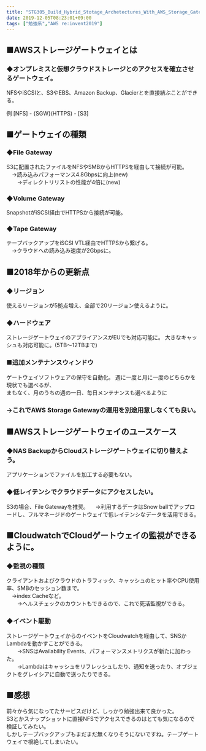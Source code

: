 ```yaml
---
title: "STG305_Build_Hybrid_Stotage_Archetectures_With_AWS_Storage_Gateway"
date: 2019-12-05T08:23:01+09:00
tags: ["勉強系","AWS re:invent2019"]
---
```


## ■AWSストレージゲートウェイとは
### ◆オンプレミスと仮想クラウドストレージとのアクセスを確立させるゲートウェイ。

NFSやiSCSIと、S3やEBS、Amazon Backup、Glacierとを直接結ぶことができる。

例
[NFS] -  {SGW}(HTTPS) - [S3]

## ■ゲートウェイの種類
### ◆File Gateway
S3に配置されたファイルをNFSやSMBからHTTPSを経由して接続が可能。  
　→読み込みパフォーマンス4.8Gbpsに向上(new)  
　　→ディレクトリリストの性能が4倍に(new)

### ◆Volume Gateway
SnapshotがiSCSI経由でHTTPSから接続が可能。  

### ◆Tape Gateway
テープバックアップをiSCSI VTL経由でHTTPSから繋げる。  
　→クラウドへの読み込み速度が2Gbpsに。

## ■2018年からの更新点
### ◆リージョン
使えるリージョンが5拠点増え、全部で20リージョン使えるように。

### ◆ハードウェア
ストレージゲートウェイのアプライアンスがEUでも対応可能に。
大きなキャッシュも対応可能に。(5TB～12TBまで)

### ■追加メンテナンスウィンドウ
ゲートウェイソフトウェアの保守を自動化。
週に一度と月に一度のどちらかを現状でも選べるが、  
まもなく、月のうちの週の一日、毎日メンテナンスも選べるように  
### **→これでAWS Storage Gatewayの運用を別途用意しなくても良い。**

### 

## ■AWSストレージゲートウェイのユースケース
### ◆NAS BackupからCloudストレージゲートウェイに切り替えよう。
アプリケーションでファイルを加工する必要もない。

### ◆低レイテンシでクラウドデータにアクセスしたい。
S3の場合、File Gatewayを推奨。
　→利用するデータはSnow ballでアップロードし、フルマネージドのゲートウェイで低レイテンシなデータを活用できる。

## ■CloudwatchでCloudゲートウェイの監視ができるように。
### ◆監視の種類
クライアントおよびクラウドのトラフィック、キャッシュのヒット率やCPU使用率、SMBのセッション数まで。  
　→index Cacheなど。  
　　→ヘルスチェックのカウントもできるので、これで死活監視ができる。

### ◆イベント駆動
ストレージゲートウェイからのイベントをCloudwatchを経由して、SNSかLambdaを動かすことができる。  
　　→SNSはAvailability Events、パフォーマンスメトリクスが新たに加わった。  
　　→Lambdaはキャッシュをリフレッシュしたり、通知を送ったり、オブジェクトをグレイシアに自動で送ったりできる。

## ■感想
前々から気になってたサービスだけど、しっかり勉強出来て良かった。  
S3とかスナップショットに直接NFSでアクセスできるのはとても気になるので検証してみたい。  
しかしテープバックアップもまだまだ無くなりそうにないですね。テープゲートウェイで根絶してしまいたい。